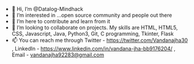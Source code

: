 - 👋 Hi, I’m @Datalog-Mindhack
- 👀 I’m interested in ...open source community and people out there
- 🌱 I’m here to contribute and learn from it 
- 💞️ I’m looking to collaborate on projects.
   My skills are HTML, HTML5, CSS, Javascript, Java, Python3, Git, C programming, Tkinter, Flask
- 📫 You can reach me through Twitter - https://twitter.com/Vandanajha30 , LinkedIn - https://www.linkedin.com/in/vandana-jha-bb9176204/ , Email - vandanajha92283@gmail.com

<!---
Datalog-Mindhack/Datalog-Mindhack is a ✨ special ✨ repository because its `README.md` (this file) appears on your GitHub profile.
You can click the Preview link to take a look at your changes.
--->
